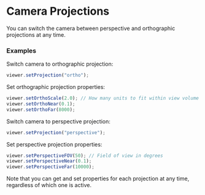 # Camera Projections

You can switch the camera between perspective and orthographic projections at any time.

### Examples

Switch camera to orthographic projection:

```javascript
viewer.setProjection("ortho");
```

Set orthographic projection properties:

```javascript
viewer.setOrthoScale(2.0); // How many units to fit within view volume
viewer.setOrthoNear(0.1);
viewer.setOrthoFar(8000);
```

Switch camera to perspective projection:

```javascript
viewer.setProjection("perspective");
```

Set perspective projection properties:

```javascript
viewer.setPerspectiveFOV(50); // Field of view in degrees
viewer.setPerspectiveNear(0.1);
viewer.setPerspectiveFar(10000);
```

Note that you can get and set properties for each projection at any time, regardless of which one is active.


